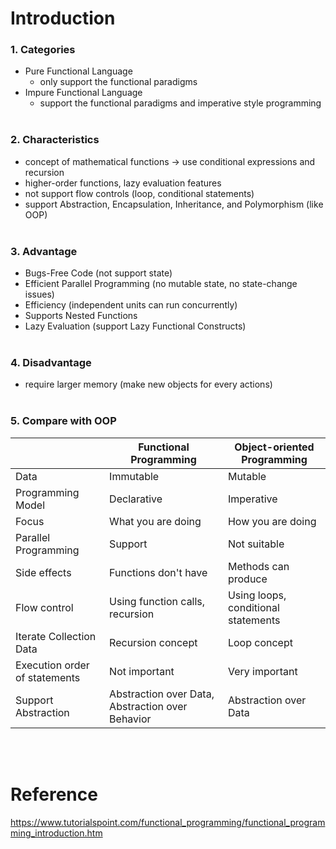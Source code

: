 # Introduction

### 1. Categories
- Pure Functional Language
  - only support the functional paradigms
- Impure Functional Language
  - support the functional paradigms and imperative style programming
<br><br>

### 2. Characteristics
- concept of mathematical functions -> use conditional expressions and recursion 
- higher-order functions, lazy evaluation features
- not support flow controls (loop, conditional statements)
- support Abstraction, Encapsulation, Inheritance, and Polymorphism (like OOP)
<br><br>

### 3. Advantage
- Bugs-Free Code (not support state)
- Efficient Parallel Programming (no mutable state, no state-change issues)
- Efficiency (independent units can run concurrently)
- Supports Nested Functions
- Lazy Evaluation (support Lazy Functional Constructs)
<br><br>

### 4. Disadvantage
- require larger memory (make new objects for every actions)
<br><br>

### 5. Compare with OOP
||Functional Programming|Object-oriented Programming|
|---|------|------|
|Data|Immutable|Mutable|
|Programming Model|Declarative|Imperative|
|Focus|What you are doing|How you are doing|
|Parallel Programming|Support|Not suitable|
|Side effects|Functions don't have|Methods can produce|
|Flow control|Using function calls, recursion|Using loops, conditional statements|
|Iterate Collection Data|Recursion concept|Loop concept|
|Execution order of statements|Not important|Very important|
|Support Abstraction|Abstraction over Data, Abstraction over Behavior|Abstraction over Data
<br><br>

# Reference
https://www.tutorialspoint.com/functional_programming/functional_programming_introduction.htm
